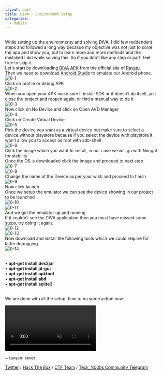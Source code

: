 ```yaml
---
layout: post
title: DIVA - Environment setup
categories:
  - Mobile
---
```


<br>While setting up the environmenty and solving DIVA, I did few reddendent steps and followed a long way becasue my objective was not just to solve the app and show you, but to learn more and more methods and the mistaked I did while solving this. So if you don't like any step or part, feel free to skip it.
<br>Let's start by downloading [DIVA APK](http://www.payatu.com/wp-content/uploads/2016/01/diva-beta.tar.gz) from the official site of [Payatu](https://www.payatu.com/).
<br>Then we need to download [Android Studio](https://developer.android.com/studio) to emulate our Android phone.
<br>![0-1](https://teckk2.github.io/assets/images/DIVA/0-1.png)
<br>Click on profile or debug APK
<br>![0-2](https://teckk2.github.io/assets/images/DIVA/0-2.png)
<br>When you open your APK make sure it install SDK or if doesn’t do itself, just close the project and reopen again, or find a manual way to do it
<br>![0-3](https://teckk2.github.io/assets/images/DIVA/0-3.png)
<br>Now click on No Device and click on Open AVD Manager
<br>![0-4](https://teckk2.github.io/assets/images/DIVA/0-4.png)
<br>Click on Create Virtual Device
<br>![0-5](https://teckk2.github.io/assets/images/DIVA/0-5.png)
<br>Pick the device you want as a virtual device but make sure to select a device without playstore because if you select the device with playstore it won’t allow you to access as root with adb-shell
<br>![0-6](https://teckk2.github.io/assets/images/DIVA/0-6.png)
<br>Click the image which you want to install, in our case we will go with Nougat for stability
<br>Once the OS is downloaded click the image and proceed to next step
<br>![0-7](https://teckk2.github.io/assets/images/DIVA/0-7.png)
<br>![0-8](https://teckk2.github.io/assets/images/DIVA/0-8.png)
<br>Change the name of the Device as per your wish and proceed to finish
<br>![0-9](https://teckk2.github.io/assets/images/DIVA/0-9.png)
<br>Now click launch
<br>Once we setup the emulator we can see the device showing in our project to be launched
<br>![0-10](https://teckk2.github.io/assets/images/DIVA/0-10.png)
<br>![0-11](https://teckk2.github.io/assets/images/DIVA/0-11.png)
<br>And we got the emulator up and running
<br>If it couldn’t see the DIVA application then you must have missed some steps, try doing it again.
<br>![0-12](https://teckk2.github.io/assets/images/DIVA/0-12.png)
<br>![0-13](https://teckk2.github.io/assets/images/DIVA/0-13.png)
<br>Now download and install the following tools which we could require for latter debugging
<br>![0-14](https://teckk2.github.io/assets/images/DIVA/0-14.png)

<br>• **apt-get install dex2jar**
<br>• **apt-get install jd-gui**
<br>• **apt-get install apktool**
<br>• **apt-get install abd**
<br>• **apt-get install sqlite3**


<br> We are done with all the setup, time to do some action now.
<div class="background-wrap">
	<video id="video-bg-elem" preload="auto" autoplay="true" loop="loop" muted="muted">
		<Source src="https://media.giphy.com/media/XgSuqXMnL9x9ZOKnTh/giphy.mp4">
	</video>
</div>

<p class="message">
  ~ tavşanı sever
</p>

[Twitter](https://twitter.com/Teck__K2) / [Hack The Box](https://www.hackthebox.eu/profile/966) / [CTF Team](https://ctftime.org/team/20102) /
[Teck_N00bs Community Telegram](https://t.me/Teck_N00bs)

<script src="https://www.hackthebox.eu/badge/966"> </script>
